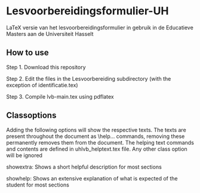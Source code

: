 # Lesvoorbereidingsformulier-UH
LaTeX versie van het lesvoorbereidingsformulier in gebruik in de Educatieve Masters aan de Universiteit Hasselt

## How to use
Step 1. Download this repository

Step 2. Edit the files in the Lesvoorbereiding subdirectory (with the exception of identificatie.tex)

Step 3. Compile lvb-main.tex using pdflatex

## Classoptions
Adding the following options will show the respective texts. 
The texts are present throughout the document as \help... commands, removing these permanently removes them from the document.
The helping text commands and contents are defined in uhlvb_helptext.tex file.
Any other class option will be ignored

showextra: Shows a short helpful description for most sections

showhelp: Shows an extensive explanation of what is expected of the student for most sections
